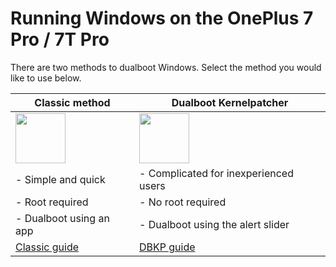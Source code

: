 # Running Windows on the OnePlus 7 Pro / 7T Pro

There are two methods to dualboot Windows. Select the method you would like to use below.

| **Classic method** | **Dualboot Kernelpatcher**
|------------------------------------------------------------------------------------------------------------------------|-------------------------------------------------------------------------------------------------------------------
| <a href="4-dualboot.md"><img src="https://github.com/n00b69/woa-op7/blob/main/guide/zsta.png" width="80"></a> | <a href="dbkp.md"><img src="https://github.com/n00b69/woa-op7/blob/main/guide/zdbkp.png" width="80"></a>
| - Simple and quick | - Complicated for inexperienced users
| - Root required | - No root required
| - Dualboot using an app | - Dualboot using the alert slider
| [Classic guide](4-dualboot.md) | [DBKP guide](dbkp.md)













